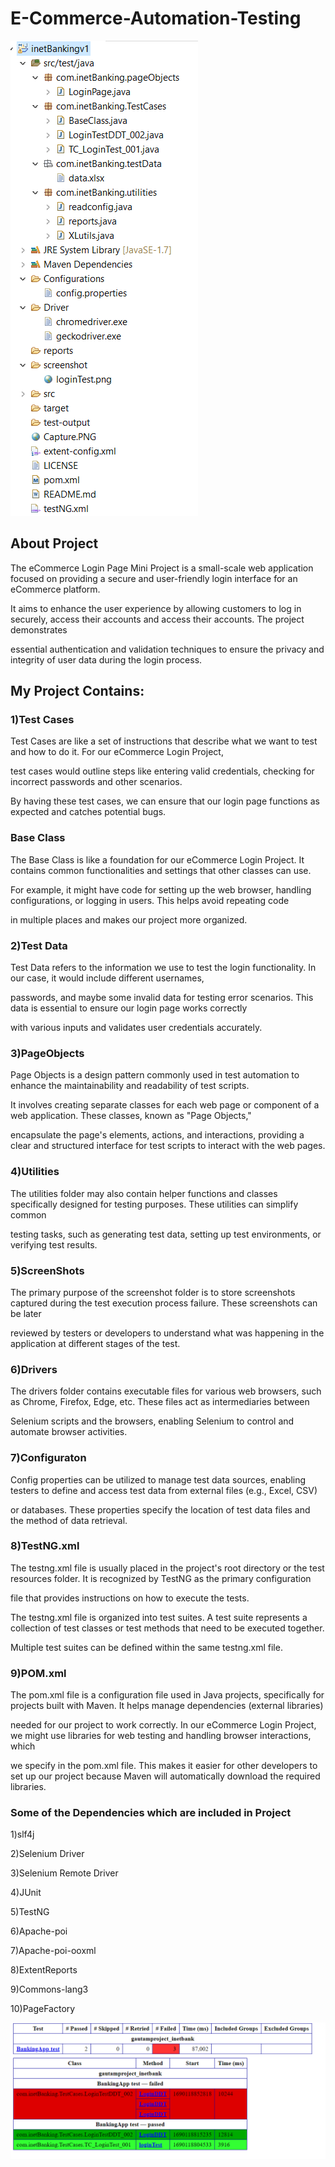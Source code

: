 # E-Commerce-Automation-Testing


![Settings Window](https://github.com/MandaGayatri/E-Commerce-Project-Automation-using-Selenium-/blob/main/Capture2.PNG)

## About Project

The eCommerce Login Page Mini Project is a small-scale web application focused on providing a secure and user-friendly login interface for an eCommerce platform.

It aims to enhance the user experience by allowing customers to log in securely, access their accounts and access their accounts. The project demonstrates

essential authentication and validation techniques to ensure the privacy and integrity of user data during the login process.

## My Project Contains:

### 1)Test Cases

Test Cases are like a set of instructions that describe what we want to test and how to do it. For our eCommerce Login Project,

 test cases would outline steps like entering valid credentials, checking for incorrect passwords and other scenarios.
 
 By having these test cases, we can ensure that our login page functions as expected and catches potential bugs.

### Base Class

The Base Class is like a foundation for our eCommerce Login Project. It contains common functionalities and settings that other classes can use.

 For example, it might have code for setting up the web browser, handling configurations, or logging in users. This helps avoid repeating code
 
 in multiple places and makes our project more organized.



### 2)Test Data

Test Data refers to the information we use to test the login functionality. In our case, it would include different usernames, 

passwords, and maybe some invalid data for testing error scenarios. This data is essential to ensure our login page works correctly

 with various inputs and validates user credentials accurately.

### 3)PageObjects

Page Objects is a design pattern commonly used in test automation to enhance the maintainability and readability of test scripts. 

It involves creating separate classes for each web page or component of a web application. These classes, known as "Page Objects,"

 encapsulate the page's elements, actions, and interactions, providing a clear and structured interface for test scripts to interact with the web pages.

### 4)Utilities

The utilities folder may also contain helper functions and classes specifically designed for testing purposes. These utilities can simplify common 

testing tasks, such as generating test data, setting up test environments, or verifying test results.

### 5)ScreenShots

The primary purpose of the screenshot folder is to store screenshots captured during the test execution process failure. These screenshots can be later 

reviewed by testers or developers to understand what was happening in the application at different stages of the test.

### 6)Drivers

 The drivers folder contains executable files for various web browsers, such as Chrome, Firefox, Edge, etc. These files act as intermediaries between 

Selenium scripts and the browsers, enabling Selenium to control and automate browser activities.

### 7)Configuraton

Config properties can be utilized to manage test data sources, enabling testers to define and access test data from external files (e.g., Excel, CSV)

 or databases. These properties specify the location of test data files and the method of data retrieval.

### 8)TestNG.xml

The testng.xml file is usually placed in the project's root directory or the test resources folder. It is recognized by TestNG as the primary configuration

 file that provides instructions on how to execute the tests.

The testng.xml file is organized into test suites. A test suite represents a collection of test classes or test methods that need to be executed together.

 Multiple test suites can be defined within the same testng.xml file.

### 9)POM.xml

The pom.xml file is a configuration file used in Java projects, specifically for projects built with Maven. It helps manage dependencies (external libraries)

 needed for our project to work correctly. In our eCommerce Login Project, we might use libraries for web testing and handling browser interactions, which 

we specify in the pom.xml file. This makes it easier for other developers to set up our project because Maven will automatically download the required libraries.

### Some of the Dependencies which are included in Project

1)slf4j

2)Selenium Driver

3)Selenium Remote Driver

4)JUnit

5)TestNG

6)Apache-poi

7)Apache-poi-ooxml

8)ExtentReports

9)Commons-lang3

10)PageFactory



![Settings Window](https://github.com/MandaGayatri/E-Commerce-Project-Automation-using-Selenium-/blob/main/Capture1.PNG)


